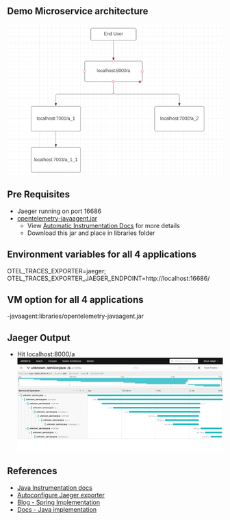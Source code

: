 
## Demo Microservice architecture
![img_1.png](img_1.png)

## Pre Requisites
- Jaeger running on port 16686
- [opentelemetry-javaagent.jar](https://github.com/open-telemetry/opentelemetry-java-instrumentation/releases/download/v1.12.0/opentelemetry-javaagent.jar)
    - View [Automatic Instrumentation Docs](https://opentelemetry.io/docs/instrumentation/java/automatic/) for more details
    - Download this jar and place in libraries folder
    
## Environment variables for all 4 applications
OTEL_TRACES_EXPORTER=jaeger;
OTEL_TRACES_EXPORTER_JAEGER_ENDPOINT=http://localhost:16686/

## VM option for all 4 applications
-javaagent:libraries/opentelemetry-javaagent.jar

## Jaeger Output
- Hit localhost:8000/a
![img.png](img.png)

## References
- [Java Instrumentation docs](https://opentelemetry.io/docs/instrumentation/java/)
- [Autoconfigure Jaeger exporter](https://github.com/open-telemetry/opentelemetry-java/blob/main/sdk-extensions/autoconfigure/README.md#jaeger-exporter)
- [Blog - Spring Implementation](https://reflectoring.io/spring-boot-tracing/)
- [Docs - Java implementation](https://github.com/open-telemetry/opentelemetry-java-docs/tree/main/jaeger)